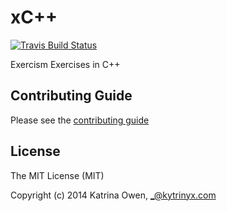 # xC++

[![Travis Build Status](https://api.travis-ci.org/exercism/xcpp.svg?branch=master)](https://travis-ci.org/exercism/xcpp)

Exercism Exercises in C++

## Contributing Guide

Please see the [contributing guide](https://github.com/exercism/x-common/blob/master/CONTRIBUTING.md)

## License

The MIT License (MIT)

Copyright (c) 2014 Katrina Owen, _@kytrinyx.com
